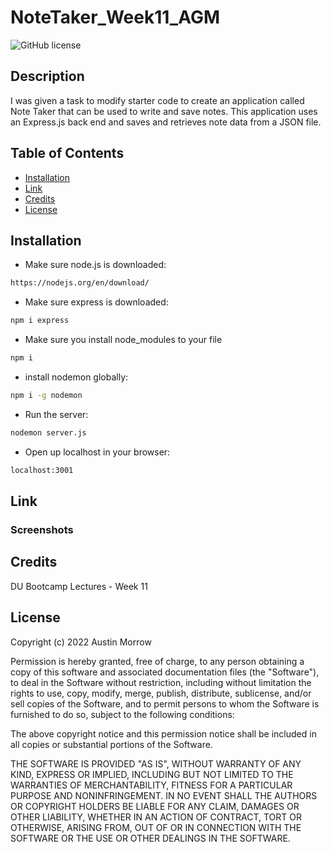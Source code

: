 # NoteTaker_Week11_AGM
![GitHub license](https://img.shields.io/badge/license-MIT-yellow.svg)
## Description
I was given a task to modify starter code to create an application called Note Taker that can be used to write and save notes. This application uses an Express.js back end and saves and retrieves note data from a JSON file.


## Table of Contents
- [Installation](#installation)
- [Link](#link)
- [Credits](#credits)
- [License](#license)

## Installation
- Make sure node.js is downloaded:
```bash
https://nodejs.org/en/download/
```
- Make sure express is downloaded:
```bash
npm i express
```

- Make sure you install node_modules to your file
```bash
npm i
```

- install nodemon globally:
```bash
npm i -g nodemon
```

- Run the server:
```bash
nodemon server.js
```
- Open up localhost in your browser:
```bash
localhost:3001
```

## Link


### Screenshots




## Credits
DU Bootcamp Lectures - Week 11

## License

Copyright (c) 2022 Austin Morrow

Permission is hereby granted, free of charge, to any person obtaining a copy
of this software and associated documentation files (the "Software"), to deal
in the Software without restriction, including without limitation the rights
to use, copy, modify, merge, publish, distribute, sublicense, and/or sell
copies of the Software, and to permit persons to whom the Software is
furnished to do so, subject to the following conditions:

The above copyright notice and this permission notice shall be included in all
copies or substantial portions of the Software.

THE SOFTWARE IS PROVIDED "AS IS", WITHOUT WARRANTY OF ANY KIND, EXPRESS OR
IMPLIED, INCLUDING BUT NOT LIMITED TO THE WARRANTIES OF MERCHANTABILITY,
FITNESS FOR A PARTICULAR PURPOSE AND NONINFRINGEMENT. IN NO EVENT SHALL THE
AUTHORS OR COPYRIGHT HOLDERS BE LIABLE FOR ANY CLAIM, DAMAGES OR OTHER
LIABILITY, WHETHER IN AN ACTION OF CONTRACT, TORT OR OTHERWISE, ARISING FROM,
OUT OF OR IN CONNECTION WITH THE SOFTWARE OR THE USE OR OTHER DEALINGS IN THE
SOFTWARE.

